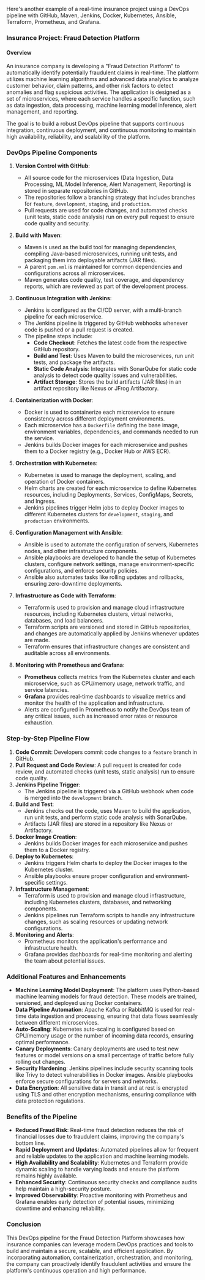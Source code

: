 Here's another example of a real-time insurance project using a DevOps pipeline with GitHub, Maven, Jenkins, Docker, Kubernetes, Ansible, Terraform, Prometheus, and Grafana.

### **Insurance Project: Fraud Detection Platform**

#### **Overview**
An insurance company is developing a "Fraud Detection Platform" to automatically identify potentially fraudulent claims in real-time. The platform utilizes machine learning algorithms and advanced data analytics to analyze customer behavior, claim patterns, and other risk factors to detect anomalies and flag suspicious activities. The application is designed as a set of microservices, where each service handles a specific function, such as data ingestion, data processing, machine learning model inference, alert management, and reporting.

The goal is to build a robust DevOps pipeline that supports continuous integration, continuous deployment, and continuous monitoring to maintain high availability, reliability, and scalability of the platform.

### **DevOps Pipeline Components**

1. **Version Control with GitHub**:
   - All source code for the microservices (Data Ingestion, Data Processing, ML Model Inference, Alert Management, Reporting) is stored in separate repositories in GitHub.
   - The repositories follow a branching strategy that includes branches for `feature`, `development`, `staging`, and `production`.
   - Pull requests are used for code changes, and automated checks (unit tests, static code analysis) run on every pull request to ensure code quality and security.

2. **Build with Maven**:
   - Maven is used as the build tool for managing dependencies, compiling Java-based microservices, running unit tests, and packaging them into deployable artifacts (JAR files).
   - A parent `pom.xml` is maintained for common dependencies and configurations across all microservices.
   - Maven generates code quality, test coverage, and dependency reports, which are reviewed as part of the development process.

3. **Continuous Integration with Jenkins**:
   - Jenkins is configured as the CI/CD server, with a multi-branch pipeline for each microservice.
   - The Jenkins pipeline is triggered by GitHub webhooks whenever code is pushed or a pull request is created.
   - The pipeline steps include:
     - **Code Checkout**: Fetches the latest code from the respective GitHub repository.
     - **Build and Test**: Uses Maven to build the microservices, run unit tests, and package the artifacts.
     - **Static Code Analysis**: Integrates with SonarQube for static code analysis to detect code quality issues and vulnerabilities.
     - **Artifact Storage**: Stores the build artifacts (JAR files) in an artifact repository like Nexus or JFrog Artifactory.

4. **Containerization with Docker**:
   - Docker is used to containerize each microservice to ensure consistency across different deployment environments.
   - Each microservice has a `Dockerfile` defining the base image, environment variables, dependencies, and commands needed to run the service.
   - Jenkins builds Docker images for each microservice and pushes them to a Docker registry (e.g., Docker Hub or AWS ECR).

5. **Orchestration with Kubernetes**:
   - Kubernetes is used to manage the deployment, scaling, and operation of Docker containers.
   - Helm charts are created for each microservice to define Kubernetes resources, including Deployments, Services, ConfigMaps, Secrets, and Ingress.
   - Jenkins pipelines trigger Helm jobs to deploy Docker images to different Kubernetes clusters for `development`, `staging`, and `production` environments.

6. **Configuration Management with Ansible**:
   - Ansible is used to automate the configuration of servers, Kubernetes nodes, and other infrastructure components.
   - Ansible playbooks are developed to handle the setup of Kubernetes clusters, configure network settings, manage environment-specific configurations, and enforce security policies.
   - Ansible also automates tasks like rolling updates and rollbacks, ensuring zero-downtime deployments.

7. **Infrastructure as Code with Terraform**:
   - Terraform is used to provision and manage cloud infrastructure resources, including Kubernetes clusters, virtual networks, databases, and load balancers.
   - Terraform scripts are versioned and stored in GitHub repositories, and changes are automatically applied by Jenkins whenever updates are made.
   - Terraform ensures that infrastructure changes are consistent and auditable across all environments.

8. **Monitoring with Prometheus and Grafana**:
   - **Prometheus** collects metrics from the Kubernetes cluster and each microservice, such as CPU/memory usage, network traffic, and service latencies.
   - **Grafana** provides real-time dashboards to visualize metrics and monitor the health of the application and infrastructure.
   - Alerts are configured in Prometheus to notify the DevOps team of any critical issues, such as increased error rates or resource exhaustion.

### **Step-by-Step Pipeline Flow**

1. **Code Commit**: Developers commit code changes to a `feature` branch in GitHub.
2. **Pull Request and Code Review**: A pull request is created for code review, and automated checks (unit tests, static analysis) run to ensure code quality.
3. **Jenkins Pipeline Trigger**:
   - The Jenkins pipeline is triggered via a GitHub webhook when code is merged into the `development` branch.
4. **Build and Test**:
   - Jenkins checks out the code, uses Maven to build the application, run unit tests, and perform static code analysis with SonarQube.
   - Artifacts (JAR files) are stored in a repository like Nexus or Artifactory.
5. **Docker Image Creation**:
   - Jenkins builds Docker images for each microservice and pushes them to a Docker registry.
6. **Deploy to Kubernetes**:
   - Jenkins triggers Helm charts to deploy the Docker images to the Kubernetes cluster.
   - Ansible playbooks ensure proper configuration and environment-specific settings.
7. **Infrastructure Management**:
   - Terraform is used to provision and manage cloud infrastructure, including Kubernetes clusters, databases, and networking components.
   - Jenkins pipelines run Terraform scripts to handle any infrastructure changes, such as scaling resources or updating network configurations.
8. **Monitoring and Alerts**:
   - Prometheus monitors the application's performance and infrastructure health.
   - Grafana provides dashboards for real-time monitoring and alerting the team about potential issues.

### **Additional Features and Enhancements**

- **Machine Learning Model Deployment**: The platform uses Python-based machine learning models for fraud detection. These models are trained, versioned, and deployed using Docker containers.
- **Data Pipeline Automation**: Apache Kafka or RabbitMQ is used for real-time data ingestion and processing, ensuring that data flows seamlessly between different microservices.
- **Auto-Scaling**: Kubernetes auto-scaling is configured based on CPU/memory usage or the number of incoming data records, ensuring optimal performance.
- **Canary Deployments**: Canary deployments are used to test new features or model versions on a small percentage of traffic before fully rolling out changes.
- **Security Hardening**: Jenkins pipelines include security scanning tools like Trivy to detect vulnerabilities in Docker images. Ansible playbooks enforce secure configurations for servers and networks.
- **Data Encryption**: All sensitive data in transit and at rest is encrypted using TLS and other encryption mechanisms, ensuring compliance with data protection regulations.

### **Benefits of the Pipeline**

- **Reduced Fraud Risk**: Real-time fraud detection reduces the risk of financial losses due to fraudulent claims, improving the company's bottom line.
- **Rapid Deployment and Updates**: Automated pipelines allow for frequent and reliable updates to the application and machine learning models.
- **High Availability and Scalability**: Kubernetes and Terraform provide dynamic scaling to handle varying loads and ensure the platform remains highly available.
- **Enhanced Security**: Continuous security checks and compliance audits help maintain a high-security posture.
- **Improved Observability**: Proactive monitoring with Prometheus and Grafana enables early detection of potential issues, minimizing downtime and enhancing reliability.

### **Conclusion**

This DevOps pipeline for the Fraud Detection Platform showcases how insurance companies can leverage modern DevOps practices and tools to build and maintain a secure, scalable, and efficient application. By incorporating automation, containerization, orchestration, and monitoring, the company can proactively identify fraudulent activities and ensure the platform's continuous operation and high performance.